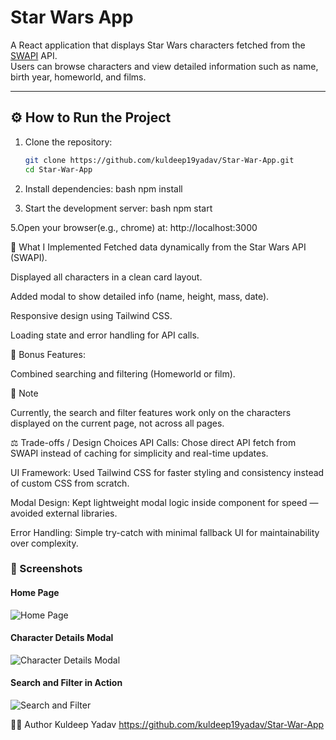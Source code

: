 # Star Wars App

A React application that displays Star Wars characters fetched from the [SWAPI](https://swapi.dev/) API.  
Users can browse characters and view detailed information such as name, birth year, homeworld, and films.

---

## ⚙️ How to Run the Project

1. Clone the repository:
   ```bash
   git clone https://github.com/kuldeep19yadav/Star-War-App.git
   cd Star-War-App
   
2. Install dependencies:
bash
npm install

4. Start the development server:
bash
npm start

5.Open your browser(e.g., chrome) at:
http://localhost:3000

🧩 What I Implemented
Fetched data dynamically from the Star Wars API (SWAPI).

Displayed all characters in a clean card layout.

Added modal to show detailed info (name, height, mass, date).

Responsive design using Tailwind CSS.

Loading state and error handling for API calls.

🎁 Bonus Features:

Combined searching and filtering (Homeworld or film).

📝 Note

Currently, the search and filter features work only on the characters displayed on the current page, not across all pages.

⚖️ Trade-offs / Design Choices
API Calls: Chose direct API fetch from SWAPI instead of caching for simplicity and real-time updates.

UI Framework: Used Tailwind CSS for faster styling and consistency instead of custom CSS from scratch.

Modal Design: Kept lightweight modal logic inside component for speed — avoided external libraries.

Error Handling: Simple try-catch with minimal fallback UI for maintainability over complexity.

### 📸 Screenshots

#### Home Page  
![Home Page](./screenshots/home.png)

#### Character Details Modal  
![Character Details Modal](./screenshots/modal.png)

#### Search and Filter in Action  
![Search and Filter](./screenshots/search-filter.png)


👨‍💻 Author
Kuldeep Yadav
https://github.com/kuldeep19yadav/Star-War-App
